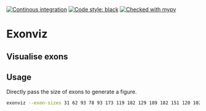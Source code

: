 [![Continous integration](https://github.com/Redmar-van-den-Berg/exonviz/actions/workflows/ci.yml/badge.svg)](https://github.com/Redmar-van-den-Berg/exonviz/actions/workflows/ci.yml)
[![Code style: black](https://img.shields.io/badge/code%20style-black-000000.svg)](https://github.com/psf/black)
[![Checked with mypy](http://www.mypy-lang.org/static/mypy_badge.svg)](http://mypy-lang.org/)

# Exonviz
Visualise exons
------------------------------------------------------------------------
## Usage
Directly pass the size of exons to generate a figure.

```bash
exonviz --exon-sizes 31 62 93 78 93 173 119 182 129 189 182 151 120 102 108 180 176 124 88 242 181 146 213 114 156 171 183 135 150 162 111 174 156 171 180 129 171 123 138 153 183 195 173 148 176 148 150 186 102 109 233 118 212 155 190 173 157 121 269 147 79 61 62 75 202 86 158 167 112 137 39 66 66 159 244 124 93 32 12 > dmd.svg
```
